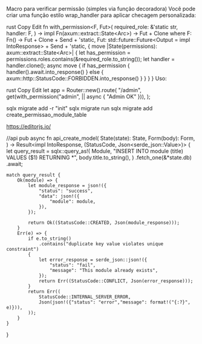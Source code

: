 

Macro para verificar permissão (simples via função decoradora)
Você pode criar uma função estilo wrap_handler para aplicar checagem personalizada:

rust
Copy
Edit
fn with_permission<F, Fut>(
    required_role: &'static str,
    handler: F,
) -> impl Fn(axum::extract::State<Arc<Permissions>>) -> Fut + Clone
where
    F: Fn() -> Fut + Clone + Send + 'static,
    Fut: std::future::Future<Output = impl IntoResponse> + Send + 'static,
{
    move |State(permissions): axum::extract::State<Arc<Permissions>>| {
        let has_permission = permissions.roles.contains(&required_role.to_string());
        let handler = handler.clone();
        async move {
            if has_permission {
                handler().await.into_response()
            } else {
                axum::http::StatusCode::FORBIDDEN.into_response()
            }
        }
    }
}
Uso:

rust
Copy
Edit
let app = Router::new().route(
    "/admin",
    get(with_permission("admin", || async { "Admin OK" })),
);






sqlx migrate add -r "init"
sqlx migrate run
sqlx migrate add create_permissao_module_table


https://editorjs.io/



//api
pub async fn api_create_model(
    State(state): State<SharedState>,
    Form(body): Form<ModuleCreateShema>,
) -> Result<impl IntoResponse, (StatusCode, Json<serde_json::Value>)> {
    let query_result = sqlx::query_as!(
        Module,
        "INSERT INTO module (title) VALUES ($1) RETURNING *",
        body.title.to_string(),
    )
    .fetch_one(&*state.db)
    .await;

    match query_result {
        Ok(module) => {
            let module_response = json!({
                "status": "success",
                "data": json!({
                    "module": module,
                }),
            });

            return Ok((StatusCode::CREATED, Json(module_response)));
        }
        Err(e) => {
            if e.to_string()
                .contains("duplicate key value violates unique constraint")
            {
                let error_response = serde_json::json!({
                    "status": "fail",
                    "message": "This module already exists",
                });
                return Err((StatusCode::CONFLICT, Json(error_response)));
            }
            return Err((
                StatusCode::INTERNAL_SERVER_ERROR,
                Json(json!({"status": "error","message": format!("{:?}", e)})),
            ));
        }
    }
}